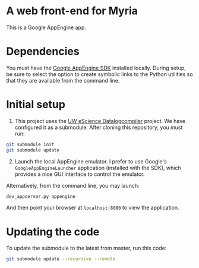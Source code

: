 A web front-end for Myria
=========================

This is a Google AppEngine app.

# Dependencies

You must have the [Google AppEngine SDK](https://developers.google.com/appengine/downloads) installed locally.  During setup, be sure to select the option to create symbolic links to the Python utilities so that they are available from the command line.

# Initial setup
1. This project uses the [UW eScience Datalogcompiler](https://github.com/uwescience/datalogcompiler) project. We have configured it as a submodule. After cloning this repository, you must run:

  ```sh
  git submodule init
  git submodule update
  ```

2. Launch the local AppEngine emulator. I prefer to use Google's `GoogleAppEngineLauncher` application (installed with the SDK), which provides a nice GUI interface to control the emulator. 

  Alternatively, from the command line, you may launch:
  
  ```sh
  dev_appserver.py appengine
  ```

  And then point your browser at `localhost:8080` to view the application.

# Updating the code

To update the submodule to the latest from master, run this code:

```sh
git submodule update --recursive --remote
```
